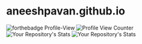 # aneeshpavan.github.io

![forthebadge Profile-View](https://komarev.com/ghpvc/?username=aneeshpavan&theme=blue-green)
![Profile View Counter](https://komarev.com/ghpvc/?username=aneeshpavan&theme=blue-green)
![Your Repository's Stats](https://github-readme-stats.vercel.app/api?username=aneeshpavan&show_icons=true) 
![Your Repository's Stats](https://github-readme-stats.vercel.app/api/top-langs/?username=aneeshpavan)



